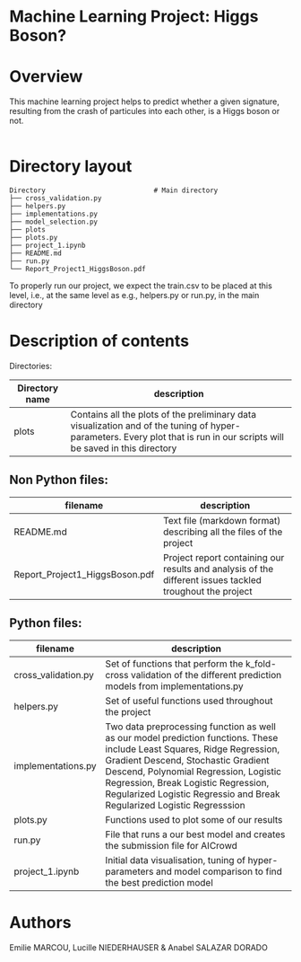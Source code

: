 Machine Learning Project: Higgs Boson?
==========

Overview
========
This machine learning project helps to predict whether a given signature, resulting from the crash 
of particules into each other, is a Higgs boson or not. <br/>
<br/>


Directory layout
================

    Directory                           # Main directory
    ├── cross_validation.py
    ├── helpers.py
    ├── implementations.py
    ├── model_selection.py
    ├── plots
    ├── plots.py
    ├── project_1.ipynb
    ├── README.md
    ├── run.py
    └── Report_Project1_HiggsBoson.pdf

To properly run our project, we expect the train.csv to be placed at this level, i.e., at the same level as e.g., 
helpers.py or run.py, in the main directory

Description of contents
==============

Directories:

Directory name                  | description
--------------------------------|------------------------------------------
plots           			    |Contains all the plots of the preliminary data visualization and of the tuning of hyper-parameters. Every plot that is run in our scripts will be saved in this directory 


Non Python files:
-----------
filename                        | description
--------------------------------|------------------------------------------
README.md                       | Text file (markdown format) describing all the files of the project
Report_Project1_HiggsBoson.pdf        | Project report containing our results and analysis of the different issues tackled troughout the project


Python files:
---------
filename                        | description
--------------------------------|------------------------------------------
cross_validation.py             |Set of functions that perform the k_fold-cross validation of the different prediction models from implementations.py
helpers.py                      |Set of useful functions used throughout the project
implementations.py              |Two data preprocessing function as well as our model prediction functions. These include Least Squares, Ridge Regression, Gradient Descend, Stochastic Gradient Descend, Polynomial Regression, Logistic Regression, Break Logistic Regression, Regularized Logistic Regressio and Break Regularized Logistic Regresssion
plots.py                        |Functions used to plot some of our results
run.py                          |File that runs a our best model and creates the submission file for AICrowd
project_1.ipynb	                |Initial data visualisation, tuning of hyper-parameters and model comparison to find the best prediction model

Authors
=======
Emilie MARCOU, Lucille NIEDERHAUSER & Anabel SALAZAR DORADO
